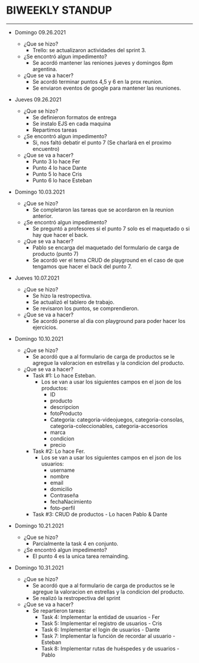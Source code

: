 # BIWEEKLY STANDUP


---------------
* Domingo 09.26.2021
  * ¿Que se hizo?
    * Trello: se actualizaron actividades del sprint 3.
  * ¿Se encontró algun impedimento?
    * Se acordó mantener las reniones jueves y domingos 8pm argentina.
  * ¿Que se va a hacer?
    * Se acordó terminar puntos 4,5 y 6 en la prox reunion.
    * Se enviaron eventos de google para mantener las reuniones.
    

* Jueves 09.26.2021
  * ¿Que se hizo?
    * Se definieron formatos de entrega
    * Se instalo EJS en cada maquina
    * Repartimos tareas
  * ¿Se encontró algun impedimento?
    * Si, nos faltó debatir el punto 7 (Se charlará en el proximo encuentro)
  * ¿Que se va a hacer?
    * Punto 3 lo hace Fer
    * Punto 4 lo hace Dante
    * Punto 5 lo hace Cris
    * Punto 6 lo hace Esteban

* Domingo 10.03.2021
  * ¿Que se hizo?
    * Se completaron las tareas que se acordaron en la reunion anterior.
  * ¿Se encontró algun impedimento?
    * Se preguntó a profesores si el punto 7 solo es el maquetado o si hay que hacer el back.
  * ¿Que se va a hacer?
    * Pablo se encarga del maquetado del formulario de carga de producto (punto 7)
    * Se acordó ver el tema CRUD de playground en el caso de que tengamos que hacer el back del punto 7.


* Jueves 10.07.2021
  * ¿Que se hizo?
    * Se hizo la restropectiva.
    * Se actualizó el tablero de trabajo.
    * Se revisaron los puntos, se comprendieron.
  * ¿Que se va a hacer?
    * Se acordó ponerse al dia con playground para poder hacer los ejercicios.


* Domingo 10.10.2021
  * ¿Que se hizo?
    * Se acordó que a al formulario de carga de productos se le agregue la valoracion en estrellas y la condicion del producto.
  * ¿Que se va a hacer?
    * Task #1: Lo hace Esteban.
      * Los se van a usar los siguientes campos en el json de los productos:
        * ID
        * producto
        * descripcion
        * fotoProducto
        * Categoría: categoria-videojuegos, categoria-consolas, categoria-coleccionables, categoria-accesorios
        * marca
        * condicion
        * precio
    * Task #2: Lo hace Fer.
      * Los se van a usar los siguientes campos en el json de los usuarios:
        * username
        * nombre
        * email
        * domicilio
        * Contraseña
        * fechaNacimiento
        * foto-perfil
    * Task #3: CRUD de productos - Lo hacen Pablo & Dante


* Domingo 10.21.2021
  * ¿Que se hizo?
    * Parcialmente la task 4 en conjunto.
  * ¿Se encontró algun impedimento?
    * El punto 4 es la unica tarea remainding.


* Domingo 10.31.2021
  * ¿Que se hizo?
    * Se acordó que a al formulario de carga de productos se le agregue la valoracion en estrellas y la condicion del producto.
    * Se realizó la restropectiva del sprint
  * ¿Que se va a hacer?
    * Se repartieron tareas:
      * Task 4: Implementar la entidad de usuarios - Fer
      * Task 5: Implementar el registro de usuarios - Cris
      * Task 6: Implementar el login de usuarios - Dante
      * Task 7: Implementar la función de recordar al usuario - Esteban
      * Task 8: Implementar rutas de huéspedes y de usuarios - Pablo

